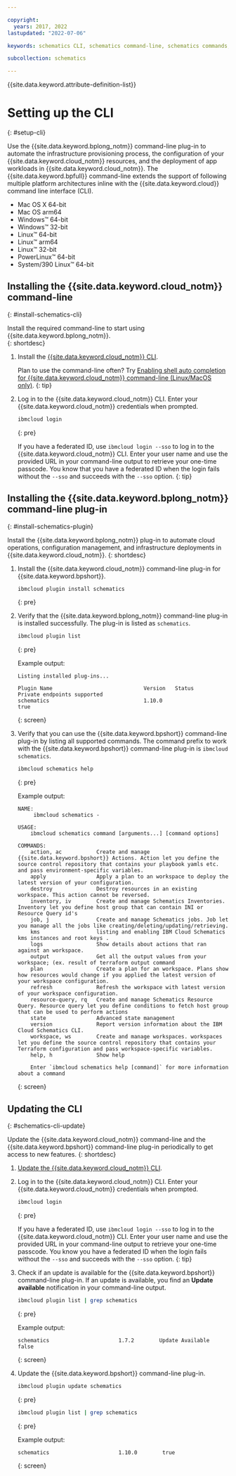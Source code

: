 ```yaml
---

copyright:
  years: 2017, 2022
lastupdated: "2022-07-06"

keywords: schematics CLI, schematics command-line, schematics commands, terraform commands, terraform CLI, setting up schematics CLI, cli

subcollection: schematics

---
```


{{site.data.keyword.attribute-definition-list}}

# Setting up the CLI 
{: #setup-cli}

Use the {{site.data.keyword.bplong_notm}} command-line plug-in to automate the infrastructure provisioning process, the configuration of your {{site.data.keyword.cloud_notm}} resources, and the deployment of app workloads in {{site.data.keyword.cloud_notm}}. The {{site.data.keyword.bpfull}} command-line extends the support of following multiple platform architectures inline with the {{site.data.keyword.cloud}} command line interface (CLI).

- Mac OS X 64-bit
- Mac OS arm64
- Windows&trade; 64-bit
- Windows&trade; 32-bit
- Linux&trade; 64-bit
- Linux&trade; arm64
- Linux&trade; 32-bit
- PowerLinux&trade; 64-bit
- System/390 Linux&trade; 64-bit


## Installing the {{site.data.keyword.cloud_notm}} command-line 
{: #install-schematics-cli}

Install the required command-line to start using {{site.data.keyword.bplong_notm}}.  
{: shortdesc}

1. Install the [{{site.data.keyword.cloud_notm}} CLI](/docs/cli?topic=cli-getting-started). 

    Plan to use the command-line often? Try [Enabling shell auto completion for {{site.data.keyword.cloud_notm}} command-line (Linux/MacOS only)](/docs/cli?topic=cli-shell-autocomplete#shell-autocomplete-linux).
    {: tip}

2. Log in to the {{site.data.keyword.cloud_notm}} CLI. Enter your {{site.data.keyword.cloud_notm}} credentials when prompted.
    ```sh
    ibmcloud login
    ```
    {: pre}

    If you have a federated ID, use `ibmcloud login --sso` to log in to the {{site.data.keyword.cloud_notm}} CLI. Enter your user name and use the provided URL in your command-line output to retrieve your one-time passcode. You know that you have a federated ID when the login fails without the `--sso` and succeeds with the `--sso` option.
    {: tip}

## Installing the {{site.data.keyword.bplong_notm}} command-line plug-in
{: #install-schematics-plugin}

Install the {{site.data.keyword.bplong_notm}} plug-in to automate cloud operations, configuration management, and infrastructure deployments in {{site.data.keyword.cloud_notm}}. 
{: shortdesc}

1. Install the {{site.data.keyword.cloud_notm}} command-line plug-in for {{site.data.keyword.bpshort}}.
    ```sh
    ibmcloud plugin install schematics
    ```
    {: pre}

2. Verify that the {{site.data.keyword.bplong_notm}} command-line plug-in is installed successfully. The plug-in is listed as `schematics`.
    ```sh
    ibmcloud plugin list
    ```
    {: pre}

    Example output:

    ```text
    Listing installed plug-ins...

    Plugin Name                             Version   Status             Private endpoints supported   
    schematics                              1.10.0                        true  
    ```
    {: screen}

3. Verify that you can use the {{site.data.keyword.bpshort}} command-line plug-in by listing all supported commands. The command prefix to work with the {{site.data.keyword.bpshort}} command-line plug-in is `ibmcloud schematics`. 
    ```sh
    ibmcloud schematics help
    ```
    {: pre}

    Example output: 
    ```text
    NAME:
         ibmcloud schematics - 

    USAGE:
        ibmcloud schematics command [arguments...] [command options]

    COMMANDS:
        action, ac           Create and manage {{site.data.keyword.bpshort}} Actions. Action let you define the source control repository that contains your playbook yamls etc. and pass environment-specific variables.
        apply                Apply a plan to an workspace to deploy the latest version of your configuration.
        destroy              Destroy resources in an existing workspace. This action cannot be reversed.
        inventory, iv        Create and manage Schematics Inventories. Inventory let you define host group that can contain INI or Resource Query id's
        job, j               Create and manage Schematics jobs. Job let you manage all the jobs like creating/deleting/updating/retrieving.
        kms                  listing and enabling IBM Cloud Schematics kms instances and root keys .
        logs                 Show details about actions that ran against an workspace.
        output               Get all the output values from your workspace; (ex. result of terraform output command
        plan                 Create a plan for an workspace. Plans show how resources would change if you applied the latest version of your workspace configuration.
        refresh              Refresh the workspace with latest version of your workspace configuration.
        resource-query, rq   Create and manage Schematics Resource Query. Resource query let you define conditions to fetch host group that can be used to perform actions
        state                Advanced state management
        version              Report version information about the IBM Cloud Schematics CLI.
        workspace, ws        Create and manage workspaces. workspaces let you define the source control repository that contains your Terraform configuration and pass workspace-specific variables.
        help, h              Show help

        Enter `ibmcloud schematics help [command]` for more information about a command

    ```
    {: screen}

## Updating the CLI
{: #schematics-cli-update}

Update the {{site.data.keyword.cloud_notm}} command-line and the {{site.data.keyword.bpshort}} command-line plug-in periodically to get access to new features. 
{: shortdesc}

1. [Update the {{site.data.keyword.cloud_notm}} CLI](/docs/cli?topic=cli-install-ibmcloud-cli#update-ibmcloud-cli). 

2. Log in to the {{site.data.keyword.cloud_notm}} CLI. Enter your {{site.data.keyword.cloud_notm}} credentials when prompted.

    ```sh
    ibmcloud login
    ```
    {: pre}

    If you have a federated ID, use `ibmcloud login --sso` to log in to the {{site.data.keyword.cloud_notm}} CLI. Enter your user name and use the provided URL in your command-line output to retrieve your one-time passcode. You know you have a federated ID when the login fails without the `--sso` and succeeds with the `--sso` option.
    {: tip}

3. Check if an update is available for the {{site.data.keyword.bpshort}} command-line plug-in. If an update is available, you find an **Update available** notification in your command-line output. 
    ```sh
    ibmcloud plugin list | grep schematics
    ```
    {: pre}

    Example output: 

    ```text
    schematics                      1.7.2        Update Available           false
    ```
    {: screen}

4. Update the {{site.data.keyword.bpshort}} command-line plug-in.

    ```sh
    ibmcloud plugin update schematics
    ```
    {: pre}

    ```sh
    ibmcloud plugin list | grep schematics
    ```
    {: pre}

    Example output: 

    ```text
    schematics                      1.10.0        true
    ```
    {: screen}


